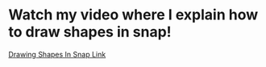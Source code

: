 # Watch my video where I explain how to draw shapes in snap!  
[Drawing Shapes In Snap Link](https://youtu.be/yqnIAkGNaRo)  
